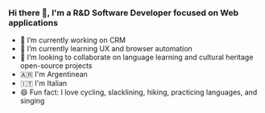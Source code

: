 ### Hi there 👋, I'm a R&D Software Developer focused on Web applications
<!--
**gbosetti/gbosetti** is a ✨ _special_ ✨ repository because its `README.md` (this file) appears on your GitHub profile.
-->
- 🏴󠁧󠁢󠁳󠁣󠁴󠁿 I’m currently working on CRM
- 🌱 I’m currently learning UX and browser automation
- 🤲 I’m looking to collaborate on language learning and cultural heritage open-source projects
- 🇦🇷 I'm Argentinean
- 🇮🇹 I'm Italian
- 😄 Fun fact: I love cycling, slacklining, hiking, practicing languages, and singing
